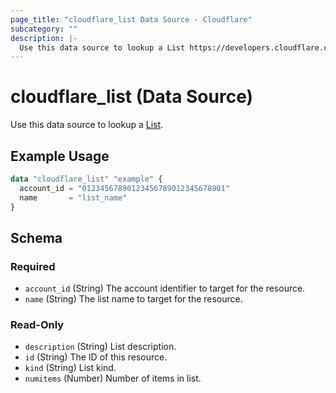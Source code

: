 ```yaml
---
page_title: "cloudflare_list Data Source - Cloudflare"
subcategory: ""
description: |-
  Use this data source to lookup a List https://developers.cloudflare.com/api/operations/lists-get-lists.
---
```


# cloudflare_list (Data Source)

Use this data source to lookup a [List](https://developers.cloudflare.com/api/operations/lists-get-lists).

## Example Usage

```terraform
data "cloudflare_list" "example" {
  account_id = "01234567890123456789012345678901"
  name       = "list_name"
}
```

<!-- schema generated by tfplugindocs -->
## Schema

### Required

- `account_id` (String) The account identifier to target for the resource.
- `name` (String) The list name to target for the resource.

### Read-Only

- `description` (String) List description.
- `id` (String) The ID of this resource.
- `kind` (String) List kind.
- `numitems` (Number) Number of items in list.


